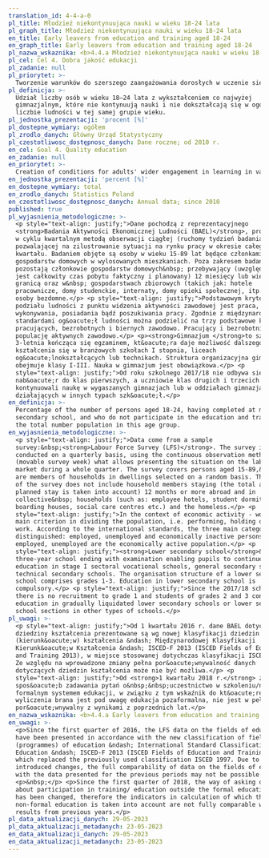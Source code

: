 ```yaml
---
translation_id: 4-4-a-0
pl_title: Młodzież niekontynuująca nauki w wieku 18-24 lata
pl_graph_title: Młodzież niekontynuująca nauki w wieku 18-24 lata
en_title: Early leavers from education and training aged 18-24
en_graph_title: Early leavers from education and training aged 18-24
pl_nazwa_wskaznika: <b>4.4.a Młodzież niekontynuująca nauki w wieku 18-24 lata</b>
pl_cel: Cel 4. Dobra jakość edukacji
pl_zadanie: null
pl_priorytet: >-
  Tworzenie warunków do szerszego zaangażowania dorosłych w uczenie się w różnych formach i miejscach oraz do uznawania efektów uczenia się nabytych poza edukacją formalną
pl_definicja: >-
  Udział liczby osób w wieku 18–24 lata z wykształceniem co najwyżej
  gimnazjalnym, które nie kontynuują nauki i nie dokształcają się w ogólnej
  liczbie ludności w tej samej grupie wieku.
pl_jednostka_prezentacji: 'procent [%]'
pl_dostepne_wymiary: ogółem
pl_zrodlo_danych: Główny Urząd Statystyczny
pl_czestotliwosc_dostępnosc_danych: Dane roczne; od 2010 r.
en_cel: Goal 4. Quality education
en_zadanie: null
en_priorytet: >-
  Creation of conditions for adults' wider engagement in learning in various forms and places and for the recognition of learning outcomes acquired outside formal education 
en_jednostka_prezentacji: 'percent [%]'
en_dostepne_wymiary: total
en_zrodlo_danych: Statistics Poland
en_czestotliwosc_dostępnosc_danych: Annual data; since 2010
published: true
pl_wyjasnienia_metodologiczne: >-
  <p style="text-align: justify;">Dane pochodzą z reprezentacyjnego
  <strong>Badania Aktywności Ekonomicznej Ludności (BAEL)</strong>, prowadzonego
  w cyklu kwartalnym metodą obserwacji ciągłej (ruchomy tydzień badania),
  pozwalającej na zilustrowanie sytuacji na rynku pracy w okresie całego
  kwartału. Badaniem objęte są osoby w wieku 15-89 lat będące członkami
  gospodarstw domowych w wylosowanych mieszkaniach. Poza zakresem badania
  pozostają członkowie gospodarstw domowych&nbsp; przebywający (uwzględniany
  jest całkowity czas pobytu faktyczny i planowany) 12 miesięcy lub więcej za
  granicą oraz w&nbsp; gospodarstwach zbiorowych (takich jak: hotele
  pracownicze, domy studenckie, internaty, domy opieki społecznej, itp.) oraz
  osoby bezdomne.</p> <p style="text-align: justify;">Podstawowym kryterium
  podziału ludności z punktu widzenia aktywności zawodowej jest praca, tzn. fakt
  wykonywania, posiadania bądź poszukiwania pracy. Zgodnie z międzynarodowymi
  standardami og&oacute;ł ludności można podzielić na trzy podstawowe kategorie:
  pracujących, bezrobotnych i biernych zawodowo. Pracujący i bezrobotni stanowią
  populację aktywnych zawodowo.</p> <p><strong>Gimnazjum </strong>to szkoła
  3-letnia kończąca się egzaminem, kt&oacute;ra daje możliwość dalszego
  kształcenia się w branżowych szkołach I stopnia, liceach
  og&oacute;lnokształcących lub technikach. Struktura organizacyjna gimnazjum
  obejmuje klasy I-III. Nauka w gimnazjum jest obowiązkowa.</p> <p
  style="text-align: justify;">Od roku szkolnego 2017/18 nie odbywa się
  nab&oacute;r do klas pierwszych, a uczniowie klas drugich i trzecich
  kontynuowali naukę w wygaszanych gimnazjach lub w oddziałach gimnazjalnych
  działających w innych typach szk&oacute;ł.</p>
en_definicja: >-
  Percentage of the number of persons aged 18-24, having completed at most lower
  secondary school, and who do not participate in the education and training, in
  the total number population in this age group.
en_wyjasnienia_metodologiczne: >-
  <p style="text-align: justify;">Data come from a sample
  survey:&nbsp;<strong>Labour Force Survey (LFS)</strong>. The survey is
  conducted on a quarterly basis, using the continuous observation method
  (movable survey week) what allows presenting the situation on the labour
  market during a whole quarter. The survey covers persons aged 15-89,&nbsp; who
  are members of households in dwellings selected on a random basis. The scope
  of the survey does not include household members staying (the total actual and
  planned stay is taken into account) 12 months or more abroad and in
  collective&nbsp; households (such as: employee hotels, student dormitories,
  boarding houses, social care centres etc.) and the homeless.</p> <p
  style="text-align: justify;">In the context of economic activity - work is the
  main criterion in dividing the population, i.e. performing, holding or seeking
  work. According to the international standards, the three main categories are
  distinguished: employed, unemployed and economically inactive persons. The
  employed, unemployed are the economically active population.</p> <p
  style="text-align: justify;"><strong>Lower secondary school</strong>&nbsp; - a
  three-year school ending with examination enabling pupils to continue
  education in stage I sectoral vocational schools, general secondary schools or
  technical secondary schools. The organisation structure of a lower secondary
  school comprises grades 1-3. Education in lower secondary school is
  compulsory.</p> <p style="text-align: justify;">Since the 2017/18 school year
  there is no recruitment to grade 1 and students of grades 2 and 3 continued
  education in gradually liquidated lower secondary schools or lower secondary
  school sections in other types of schools.</p>
pl_uwagi: >-
  <p style="text-align: justify;">Od 1 kwartału 2016 r. dane BAEL dotyczące
  dziedziny kształcenia prezentowane są wg nowej klasyfikacji dziedzin
  (kierunk&oacute;w) kształcenia &ndash; Międzynarodowej Klasyfikacji
  Kierunk&oacute;w Kształcenia &ndash; ISCED-F 2013 (ISCED Fields of Education
  and Training 2013), w miejsce stosowanej dotychczas klasyfikacji ISCED 1997.
  Ze względu na wprowadzone zmiany pełna por&oacute;wnywalność danych
  dotyczących dziedzin kształcenia może nie być możliwa.</p> <p
  style="text-align: justify;">Od <strong>1 kwartału 2018 r.</strong> zmieniono
  spos&oacute;b zadawania pytań o&nbsp;&nbsp;uczestnictwo w szkoleniu/nauce poza
  formalnym systemem edukacji, w związku z tym wskaźnik do kt&oacute;rego
  wyliczenia brana jest pod uwagę edukacja pozaformalna, nie jest w pełni
  por&oacute;wnywalny z wynikami z poprzednich lat.</p>
en_nazwa_wskaznika: <b>4.4.a Early leavers from education and training aged 18-24</b>
en_uwagi: >-
  <p>Since the first quarter of 2016, the LFS data on the fields of education
  have been presented in accordance with the new classification of fields
  (programmes) of education &ndash; International Standard Classification of
  Education &ndash; ISCED-F 2013 (ISCED Fields of Education and Training 2013),
  which replaced the previously used classification ISCED 1997. Due to the
  introduced changes, the full comparability of data on the fields of education
  with the data presented for the previous periods may not be possible.</p>
  <p>&nbsp;</p> <p>Since the first quarter of 2018, the way of asking questions
  about participation in training/ education outside the formal education system
  has been changed, therefore the indicators in calculation of which the
  non-formal education is taken into account are not fully comparable with
  results from previous years.</p>
pl_data_aktualizacji_danych: 29-05-2023
pl_data_aktualizacji_metadanych: 23-05-2023
en_data_aktualizacji_danych: 29-05-2023
en_data_aktualizacji_metadanych: 23-05-2023
---
```

